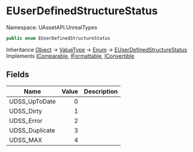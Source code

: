 # EUserDefinedStructureStatus

Namespace: UAssetAPI.UnrealTypes

```csharp
public enum EUserDefinedStructureStatus
```

Inheritance [Object](https://docs.microsoft.com/en-us/dotnet/api/system.object) → [ValueType](https://docs.microsoft.com/en-us/dotnet/api/system.valuetype) → [Enum](https://docs.microsoft.com/en-us/dotnet/api/system.enum) → [EUserDefinedStructureStatus](./uassetapi.unrealtypes.euserdefinedstructurestatus.md)<br>
Implements [IComparable](https://docs.microsoft.com/en-us/dotnet/api/system.icomparable), [IFormattable](https://docs.microsoft.com/en-us/dotnet/api/system.iformattable), [IConvertible](https://docs.microsoft.com/en-us/dotnet/api/system.iconvertible)

## Fields

| Name | Value | Description |
| --- | --: | --- |
| UDSS_UpToDate | 0 |  |
| UDSS_Dirty | 1 |  |
| UDSS_Error | 2 |  |
| UDSS_Duplicate | 3 |  |
| UDSS_MAX | 4 |  |
